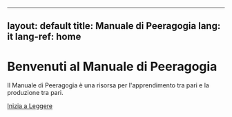 
---
layout: default
title: Manuale di Peeragogia
lang: it
lang-ref: home
---

# Benvenuti al Manuale di Peeragogia

Il Manuale di Peeragogia è una risorsa per l'apprendimento tra pari e la produzione tra pari.

[Inizia a Leggere](/it/chapters/introduction)
